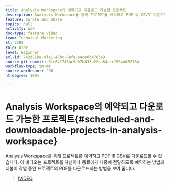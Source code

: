 ```yaml
---
title: Analysis Workspace의 예약되고 다운로드 가능한 프로젝트
description: Analysis Workspace를 통해 프로젝트를 예약하고 PDF 및 CSV로 다운로드할 수 있습니다. 이 비디오는 프로젝트를 자신이나 동료에게 나중에 전달하도록 예약하는 방법과 더불어 작업 중인 프로젝트의 PDF를 다운로드하는 방법을 보여 줍니다.
feature: Curate and Share
topics: null
activity: use
doc-type: feature video
team: Technical Marketing
kt: 2298
role: User
level: Beginner
exl-id: 742d81be-9fa1-47bc-8afe-a4ce0b4763e9
source-git-commit: 8fc641743bc9e07b838a22ca64ccc15344d52764
workflow-type: tm+mt
source-wordcount: '96'
ht-degree: 100%

---
```


# Analysis Workspace의 예약되고 다운로드 가능한 프로젝트{#scheduled-and-downloadable-projects-in-analysis-workspace}

Analysis Workspace를 통해 프로젝트를 예약하고 PDF 및 CSV로 다운로드할 수 있습니다. 이 비디오는 프로젝트를 자신이나 동료에게 나중에 전달하도록 예약하는 방법과 더불어 작업 중인 프로젝트의 PDF를 다운로드하는 방법을 보여 줍니다.

>[!VIDEO](https://video.tv.adobe.com/v/24709/?quality=12&learn=on)
